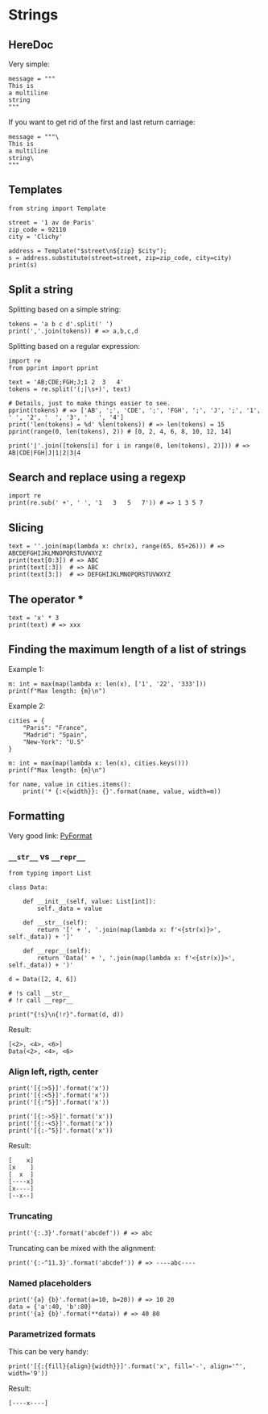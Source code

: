 # Strings

## HereDoc

Very simple:

    message = """
    This is
    a multiline
    string
    """

If you want to get rid of the first and last return carriage:

    message = """\
    This is
    a multiline
    string\
    """

## Templates

    from string import Template
    
    street = '1 av de Paris'
    zip_code = 92110
    city = 'Clichy'

    address = Template("$street\n${zip} $city");
    s = address.substitute(street=street, zip=zip_code, city=city)
    print(s)

## Split a string

Splitting based on a simple string:

    tokens = 'a b c d'.split(' ')
    print(','.join(tokens)) # => a,b,c,d

Splitting based on a regular expression:

    import re
    from pprint import pprint

    text = 'AB;CDE;FGH;J;1 2  3   4'
    tokens = re.split('(;|\s+)', text)

    # Details, just to make things easier to see.
    pprint(tokens) # => ['AB', ';', 'CDE', ';', 'FGH', ';', 'J', ';', '1', ' ', '2', '  ', '3', '   ', '4']
    print('len(tokens) = %d' %len(tokens)) # => len(tokens) = 15
    pprint(range(0, len(tokens), 2)) # [0, 2, 4, 6, 8, 10, 12, 14]

    print('|'.join([tokens[i] for i in range(0, len(tokens), 2)])) # => AB|CDE|FGH|J|1|2|3|4

## Search and replace using a regexp

    import re
    print(re.sub(' +', ' ', '1   3   5   7')) # => 1 3 5 7

## Slicing

    text = ''.join(map(lambda x: chr(x), range(65, 65+26))) # => ABCDEFGHIJKLMNOPQRSTUVWXYZ
    print(text[0:3]) # => ABC
    print(text[:3])  # => ABC
    print(text[3:])  # => DEFGHIJKLMNOPQRSTUVWXYZ

## The operator *

    text = 'x' * 3
    print(text) # => xxx

## Finding the maximum length of a list of strings

Example 1:

    m: int = max(map(lambda x: len(x), ['1', '22', '333']))
    print(f"Max length: {m}\n")

Example 2:

    cities = {
        "Paris": "France",
        "Madrid": "Spain",
        "New-York": "U.S"
    }

    m: int = max(map(lambda x: len(x), cities.keys()))
    print(f"Max length: {m}\n")

    for name, value in cities.items():
        print('* {:<{width}}: {}'.format(name, value, width=m))

## Formatting

Very good link: [PyFormat](https://pyformat.info/)

### `__str__` vs `__repr__`

    from typing import List

    class Data:

        def __init__(self, value: List[int]):
            self._data = value

        def __str__(self):
            return '[' + ', '.join(map(lambda x: f'<{str(x)}>', self._data)) + ']'

        def __repr__(self):
            return 'Data(' + ', '.join(map(lambda x: f'<{str(x)}>', self._data)) + ')'

    d = Data([2, 4, 6])

    # !s call __str__
    # !r call __repr__

    print("{!s}\n{!r}".format(d, d))

Result:

    [<2>, <4>, <6>]
    Data(<2>, <4>, <6>

### Align left, rigth, center

    print('[{:>5}]'.format('x'))
    print('[{:<5}]'.format('x'))
    print('[{:^5}]'.format('x'))

    print('[{:->5}]'.format('x'))
    print('[{:-<5}]'.format('x'))
    print('[{:-^5}]'.format('x'))

Result:

    [    x]
    [x    ]
    [  x  ]
    [----x]
    [x----]
    [--x--]

### Truncating

    print('{:.3}'.format('abcdef')) # => abc

Truncating can be mixed with the alignment:

    print('{:-^11.3}'.format('abcdef')) # => ----abc----

### Named placeholders

    print('{a} {b}'.format(a=10, b=20)) # => 10 20
    data = {'a':40, 'b':80}
    print('{a} {b}'.format(**data)) # => 40 80

### Parametrized formats

This can be very handy:

    print('[{:{fill}{align}{width}}]'.format('x', fill='-', align='^', width='9'))

Result:

    [----x----]


